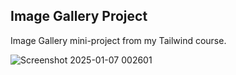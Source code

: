 ## Image Gallery Project

Image Gallery mini-project from my Tailwind course.

![Screenshot 2025-01-07 002601](https://github.com/user-attachments/assets/71c426ec-059c-4958-9e8a-238305bc24e2)

